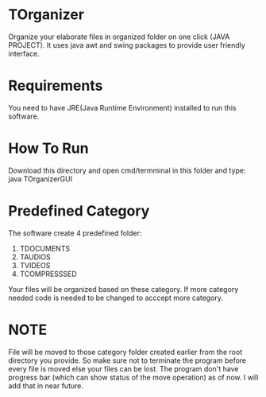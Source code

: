 # TOrganizer
Organize your elaborate files in organized folder on one click (JAVA PROJECT). It uses java awt and swing packages to provide user friendly interface.

# Requirements
You need to have JRE(Java Runtime Environment) installed to run this software.

# How To Run
Download this directory and open cmd/termminal in this folder and type:</br>
  java TOrganizerGUI

# Predefined Category
The software create 4 predefined folder:
1. TDOCUMENTS
2. TAUDIOS
3. TVIDEOS
4. TCOMPRESSSED

Your files will be organized based on these category. If more category needed code is needed to be changed to acccept more category.

# NOTE
File will be moved to those category folder created earlier from the root directory you provide. So make sure not to terminate the program before every file is moved else your files can be lost. The program don't have progress bar (which can show status of the move operation) as of now. I will add that in near future.
